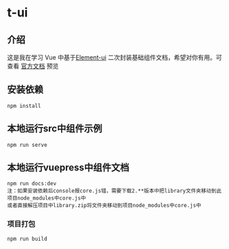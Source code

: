 # t-ui

## 介绍
这是我在学习 Vue 中基于[Element-ui](https://element.faas.ele.me/#/zh-CN) 二次封装基础组件文档，希望对你有用。可查看  [官方文档](https://wocwin.github.io/t-ui/) 预览

## 安装依赖
```shell
npm install
```
## 本地运行src中组件示例
```shell
npm run serve
```
## 本地运行vuepress中组件文档
```shell
npm run docs:dev
注：如果安装依赖后console报core.js错，需要下载2.**版本中把library文件夹移动到此项目node_modules中core.js中
或者直接解压项目中library.zip将文件夹移动到项目node_modules中core.js中
```

### 项目打包
```
npm run build
```
